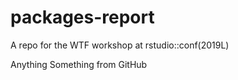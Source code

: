 # packages-report
A repo for the WTF workshop at rstudio::conf(2019L)

Anything
Something from GitHub
